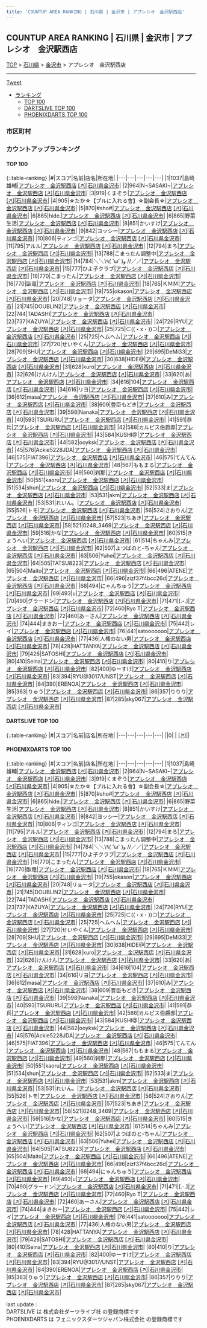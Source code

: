 ```yaml
---
title: 'COUNTUP AREA RANKING | 石川県 | 金沢市 | アプレシオ　金沢駅西店'
---
```

## COUNTUP AREA RANKING | 石川県 | 金沢市 | アプレシオ　金沢駅西店

[TOP](/darts/rank/) > [石川県](/darts/rank/石川県/) > [金沢市](/darts/rank/石川県/金沢市/) > アプレシオ　金沢駅西店

___

<a href="https://twitter.com/share?ref_src=twsrc%5Etfw" data-text="COUNTUP AREA RANKING | 石川県金沢市アプレシオ　金沢駅西店" class="twitter-share-button" data-hashtags="DARTSLIVE,PHOENIXDARTS,darts,ダーツ" data-show-count="false">Tweet</a>

* [ランキング](#カウントアップランキング)
    * [TOP 100](#top-100)
    * [DARTSLIVE TOP 100](#dartslive-top-100)
    * [PHOENIXDARTS TOP 100](#phoenixdarts-top-100)

### 市区町村

<ul>

</ul>

### カウントアップランキング

#### TOP 100



{:.table-ranking}
|#|スコア|名前|店名|所在地|
|---|---|---|---|---|
|1|1037|<span class="rank-name-pd">島崎 雄輔</span>|<a href="/darts/rank/shops/9435.html">アプレシオ　金沢駅西店</a> <a href="https://vs.phoenixdarts.com/jp/shop/shopDetailInfo/s_9435?s_seq=9435">[↗]</a>|<a href="/darts/rank/石川県/金沢市">石川県金沢市</a>|
|2|964|<span class="rank-name-pd">N~SASAKI~</span>|<a href="/darts/rank/shops/9435.html">アプレシオ　金沢駅西店</a> <a href="https://vs.phoenixdarts.com/jp/shop/shopDetailInfo/s_9435?s_seq=9435">[↗]</a>|<a href="/darts/rank/石川県/金沢市">石川県金沢市</a>|
|3|919|<span class="rank-name-pd">くまぞう</span>|<a href="/darts/rank/shops/9435.html">アプレシオ　金沢駅西店</a> <a href="https://vs.phoenixdarts.com/jp/shop/shopDetailInfo/s_9435?s_seq=9435">[↗]</a>|<a href="/darts/rank/石川県/金沢市">石川県金沢市</a>|
|4|905|<span class="rank-name-pd">☆たか☆【ブルに入れる會】☆副会長☆</span>|<a href="/darts/rank/shops/9435.html">アプレシオ　金沢駅西店</a> <a href="https://vs.phoenixdarts.com/jp/shop/shopDetailInfo/s_9435?s_seq=9435">[↗]</a>|<a href="/darts/rank/石川県/金沢市">石川県金沢市</a>|
|5|870|<span class="rank-name-pd">#sho#</span>|<a href="/darts/rank/shops/9435.html">アプレシオ　金沢駅西店</a> <a href="https://vs.phoenixdarts.com/jp/shop/shopDetailInfo/s_9435?s_seq=9435">[↗]</a>|<a href="/darts/rank/石川県/金沢市">石川県金沢市</a>|
|6|865|<span class="rank-name-pd">hide.</span>|<a href="/darts/rank/shops/9435.html">アプレシオ　金沢駅西店</a> <a href="https://vs.phoenixdarts.com/jp/shop/shopDetailInfo/s_9435?s_seq=9435">[↗]</a>|<a href="/darts/rank/石川県/金沢市">石川県金沢市</a>|
|6|865|<span class="rank-name-pd">野菜生活</span>|<a href="/darts/rank/shops/9435.html">アプレシオ　金沢駅西店</a> <a href="https://vs.phoenixdarts.com/jp/shop/shopDetailInfo/s_9435?s_seq=9435">[↗]</a>|<a href="/darts/rank/石川県/金沢市">石川県金沢市</a>|
|8|851|<span class="rank-name-pd">かいすけ</span>|<a href="/darts/rank/shops/9435.html">アプレシオ　金沢駅西店</a> <a href="https://vs.phoenixdarts.com/jp/shop/shopDetailInfo/s_9435?s_seq=9435">[↗]</a>|<a href="/darts/rank/石川県/金沢市">石川県金沢市</a>|
|9|842|<span class="rank-name-pd">ヨッシー</span>|<a href="/darts/rank/shops/9435.html">アプレシオ　金沢駅西店</a> <a href="https://vs.phoenixdarts.com/jp/shop/shopDetailInfo/s_9435?s_seq=9435">[↗]</a>|<a href="/darts/rank/石川県/金沢市">石川県金沢市</a>|
|10|806|<span class="rank-name-pd">ティンゴ</span>|<a href="/darts/rank/shops/9435.html">アプレシオ　金沢駅西店</a> <a href="https://vs.phoenixdarts.com/jp/shop/shopDetailInfo/s_9435?s_seq=9435">[↗]</a>|<a href="/darts/rank/石川県/金沢市">石川県金沢市</a>|
|11|795|<span class="rank-name-pd">アルル</span>|<a href="/darts/rank/shops/9435.html">アプレシオ　金沢駅西店</a> <a href="https://vs.phoenixdarts.com/jp/shop/shopDetailInfo/s_9435?s_seq=9435">[↗]</a>|<a href="/darts/rank/石川県/金沢市">石川県金沢市</a>|
|12|794|<span class="rank-name-pd">まろ</span>|<a href="/darts/rank/shops/9435.html">アプレシオ　金沢駅西店</a> <a href="https://vs.phoenixdarts.com/jp/shop/shopDetailInfo/s_9435?s_seq=9435">[↗]</a>|<a href="/darts/rank/石川県/金沢市">石川県金沢市</a>|
|13|788|<span class="rank-name-pd">こまったん調整中</span>|<a href="/darts/rank/shops/9435.html">アプレシオ　金沢駅西店</a> <a href="https://vs.phoenixdarts.com/jp/shop/shopDetailInfo/s_9435?s_seq=9435">[↗]</a>|<a href="/darts/rank/石川県/金沢市">石川県金沢市</a>|
|14|784|<span class="rank-name-pd">＼＼\\٩( &#x27;ω&#x27; )و //／／</span>|<a href="/darts/rank/shops/9435.html">アプレシオ　金沢駅西店</a> <a href="https://vs.phoenixdarts.com/jp/shop/shopDetailInfo/s_9435?s_seq=9435">[↗]</a>|<a href="/darts/rank/石川県/金沢市">石川県金沢市</a>|
|15|777|<span class="rank-name-pd">ひよ子クラブ</span>|<a href="/darts/rank/shops/9435.html">アプレシオ　金沢駅西店</a> <a href="https://vs.phoenixdarts.com/jp/shop/shopDetailInfo/s_9435?s_seq=9435">[↗]</a>|<a href="/darts/rank/石川県/金沢市">石川県金沢市</a>|
|16|770|<span class="rank-name-pd">こまったん</span>|<a href="/darts/rank/shops/9435.html">アプレシオ　金沢駅西店</a> <a href="https://vs.phoenixdarts.com/jp/shop/shopDetailInfo/s_9435?s_seq=9435">[↗]</a>|<a href="/darts/rank/石川県/金沢市">石川県金沢市</a>|
|16|770|<span class="rank-name-pd">臥竜</span>|<a href="/darts/rank/shops/9435.html">アプレシオ　金沢駅西店</a> <a href="https://vs.phoenixdarts.com/jp/shop/shopDetailInfo/s_9435?s_seq=9435">[↗]</a>|<a href="/darts/rank/石川県/金沢市">石川県金沢市</a>|
|18|765|<span class="rank-name-pd">ＫＭＭ</span>|<a href="/darts/rank/shops/9435.html">アプレシオ　金沢駅西店</a> <a href="https://vs.phoenixdarts.com/jp/shop/shopDetailInfo/s_9435?s_seq=9435">[↗]</a>|<a href="/darts/rank/石川県/金沢市">石川県金沢市</a>|
|19|755|<span class="rank-name-pd">okason</span>|<a href="/darts/rank/shops/9435.html">アプレシオ　金沢駅西店</a> <a href="https://vs.phoenixdarts.com/jp/shop/shopDetailInfo/s_9435?s_seq=9435">[↗]</a>|<a href="/darts/rank/石川県/金沢市">石川県金沢市</a>|
|20|748|<span class="rank-name-pd">リョータ</span>|<a href="/darts/rank/shops/9435.html">アプレシオ　金沢駅西店</a> <a href="https://vs.phoenixdarts.com/jp/shop/shopDetailInfo/s_9435?s_seq=9435">[↗]</a>|<a href="/darts/rank/石川県/金沢市">石川県金沢市</a>|
|21|745|<span class="rank-name-pd">DOUBLIN2</span>|<a href="/darts/rank/shops/9435.html">アプレシオ　金沢駅西店</a> <a href="https://vs.phoenixdarts.com/jp/shop/shopDetailInfo/s_9435?s_seq=9435">[↗]</a>|<a href="/darts/rank/石川県/金沢市">石川県金沢市</a>|
|22|744|<span class="rank-name-pd">TADASHI</span>|<a href="/darts/rank/shops/9435.html">アプレシオ　金沢駅西店</a> <a href="https://vs.phoenixdarts.com/jp/shop/shopDetailInfo/s_9435?s_seq=9435">[↗]</a>|<a href="/darts/rank/石川県/金沢市">石川県金沢市</a>|
|23|737|<span class="rank-name-pd">KAZUYA</span>|<a href="/darts/rank/shops/9435.html">アプレシオ　金沢駅西店</a> <a href="https://vs.phoenixdarts.com/jp/shop/shopDetailInfo/s_9435?s_seq=9435">[↗]</a>|<a href="/darts/rank/石川県/金沢市">石川県金沢市</a>|
|24|726|<span class="rank-name-pd">RYU</span>|<a href="/darts/rank/shops/9435.html">アプレシオ　金沢駅西店</a> <a href="https://vs.phoenixdarts.com/jp/shop/shopDetailInfo/s_9435?s_seq=9435">[↗]</a>|<a href="/darts/rank/石川県/金沢市">石川県金沢市</a>|
|25|725|<span class="rank-name-pd">⊂((・x・))⊃</span>|<a href="/darts/rank/shops/9435.html">アプレシオ　金沢駅西店</a> <a href="https://vs.phoenixdarts.com/jp/shop/shopDetailInfo/s_9435?s_seq=9435">[↗]</a>|<a href="/darts/rank/石川県/金沢市">石川県金沢市</a>|
|25|725|<span class="rank-name-pd">ヘムヘム</span>|<a href="/darts/rank/shops/9435.html">アプレシオ　金沢駅西店</a> <a href="https://vs.phoenixdarts.com/jp/shop/shopDetailInfo/s_9435?s_seq=9435">[↗]</a>|<a href="/darts/rank/石川県/金沢市">石川県金沢市</a>|
|27|720|<span class="rank-name-pd">せいやくん</span>|<a href="/darts/rank/shops/9435.html">アプレシオ　金沢駅西店</a> <a href="https://vs.phoenixdarts.com/jp/shop/shopDetailInfo/s_9435?s_seq=9435">[↗]</a>|<a href="/darts/rank/石川県/金沢市">石川県金沢市</a>|
|28|709|<span class="rank-name-pd">SHU</span>|<a href="/darts/rank/shops/9435.html">アプレシオ　金沢駅西店</a> <a href="https://vs.phoenixdarts.com/jp/shop/shopDetailInfo/s_9435?s_seq=9435">[↗]</a>|<a href="/darts/rank/石川県/金沢市">石川県金沢市</a>|
|29|695|<span class="rank-name-pd">DeMi33</span>|<a href="/darts/rank/shops/9435.html">アプレシオ　金沢駅西店</a> <a href="https://vs.phoenixdarts.com/jp/shop/shopDetailInfo/s_9435?s_seq=9435">[↗]</a>|<a href="/darts/rank/石川県/金沢市">石川県金沢市</a>|
|30|638|<span class="rank-name-pd">HIDE@</span>|<a href="/darts/rank/shops/9435.html">アプレシオ　金沢駅西店</a> <a href="https://vs.phoenixdarts.com/jp/shop/shopDetailInfo/s_9435?s_seq=9435">[↗]</a>|<a href="/darts/rank/石川県/金沢市">石川県金沢市</a>|
|31|628|<span class="rank-name-pd">kuro</span>|<a href="/darts/rank/shops/9435.html">アプレシオ　金沢駅西店</a> <a href="https://vs.phoenixdarts.com/jp/shop/shopDetailInfo/s_9435?s_seq=9435">[↗]</a>|<a href="/darts/rank/石川県/金沢市">石川県金沢市</a>|
|32|626|<span class="rank-name-pd">けんけん</span>|<a href="/darts/rank/shops/9435.html">アプレシオ　金沢駅西店</a> <a href="https://vs.phoenixdarts.com/jp/shop/shopDetailInfo/s_9435?s_seq=9435">[↗]</a>|<a href="/darts/rank/石川県/金沢市">石川県金沢市</a>|
|33|620|<span class="rank-name-pd">あ</span>|<a href="/darts/rank/shops/9435.html">アプレシオ　金沢駅西店</a> <a href="https://vs.phoenixdarts.com/jp/shop/shopDetailInfo/s_9435?s_seq=9435">[↗]</a>|<a href="/darts/rank/石川県/金沢市">石川県金沢市</a>|
|34|616|<span class="rank-name-pd">104</span>|<a href="/darts/rank/shops/9435.html">アプレシオ　金沢駅西店</a> <a href="https://vs.phoenixdarts.com/jp/shop/shopDetailInfo/s_9435?s_seq=9435">[↗]</a>|<a href="/darts/rank/石川県/金沢市">石川県金沢市</a>|
|34|616|<span class="rank-name-pd">リヨ</span>|<a href="/darts/rank/shops/9435.html">アプレシオ　金沢駅西店</a> <a href="https://vs.phoenixdarts.com/jp/shop/shopDetailInfo/s_9435?s_seq=9435">[↗]</a>|<a href="/darts/rank/石川県/金沢市">石川県金沢市</a>|
|36|612|<span class="rank-name-pd">masa</span>|<a href="/darts/rank/shops/9435.html">アプレシオ　金沢駅西店</a> <a href="https://vs.phoenixdarts.com/jp/shop/shopDetailInfo/s_9435?s_seq=9435">[↗]</a>|<a href="/darts/rank/石川県/金沢市">石川県金沢市</a>|
|37|610|<span class="rank-name-pd">み</span>|<a href="/darts/rank/shops/9435.html">アプレシオ　金沢駅西店</a> <a href="https://vs.phoenixdarts.com/jp/shop/shopDetailInfo/s_9435?s_seq=9435">[↗]</a>|<a href="/darts/rank/石川県/金沢市">石川県金沢市</a>|
|38|609|<span class="rank-name-pd">豊臣もどき</span>|<a href="/darts/rank/shops/9435.html">アプレシオ　金沢駅西店</a> <a href="https://vs.phoenixdarts.com/jp/shop/shopDetailInfo/s_9435?s_seq=9435">[↗]</a>|<a href="/darts/rank/石川県/金沢市">石川県金沢市</a>|
|39|598|<span class="rank-name-pd">Nanaka</span>|<a href="/darts/rank/shops/9435.html">アプレシオ　金沢駅西店</a> <a href="https://vs.phoenixdarts.com/jp/shop/shopDetailInfo/s_9435?s_seq=9435">[↗]</a>|<a href="/darts/rank/石川県/金沢市">石川県金沢市</a>|
|40|593|<span class="rank-name-pd">TSURURU</span>|<a href="/darts/rank/shops/9435.html">アプレシオ　金沢駅西店</a> <a href="https://vs.phoenixdarts.com/jp/shop/shopDetailInfo/s_9435?s_seq=9435">[↗]</a>|<a href="/darts/rank/石川県/金沢市">石川県金沢市</a>|
|41|591|<span class="rank-name-pd">恭兵</span>|<a href="/darts/rank/shops/9435.html">アプレシオ　金沢駅西店</a> <a href="https://vs.phoenixdarts.com/jp/shop/shopDetailInfo/s_9435?s_seq=9435">[↗]</a>|<a href="/darts/rank/石川県/金沢市">石川県金沢市</a>|
|42|588|<span class="rank-name-pd">カルピス伯爵邸</span>|<a href="/darts/rank/shops/9435.html">アプレシオ　金沢駅西店</a> <a href="https://vs.phoenixdarts.com/jp/shop/shopDetailInfo/s_9435?s_seq=9435">[↗]</a>|<a href="/darts/rank/石川県/金沢市">石川県金沢市</a>|
|43|584|<span class="rank-name-pd">KUSHI@</span>|<a href="/darts/rank/shops/9435.html">アプレシオ　金沢駅西店</a> <a href="https://vs.phoenixdarts.com/jp/shop/shopDetailInfo/s_9435?s_seq=9435">[↗]</a>|<a href="/darts/rank/石川県/金沢市">石川県金沢市</a>|
|44|582|<span class="rank-name-pd">ooyksk</span>|<a href="/darts/rank/shops/9435.html">アプレシオ　金沢駅西店</a> <a href="https://vs.phoenixdarts.com/jp/shop/shopDetailInfo/s_9435?s_seq=9435">[↗]</a>|<a href="/darts/rank/石川県/金沢市">石川県金沢市</a>|
|45|576|<span class="rank-name-pd">Ackie5228JDA</span>|<a href="/darts/rank/shops/9435.html">アプレシオ　金沢駅西店</a> <a href="https://vs.phoenixdarts.com/jp/shop/shopDetailInfo/s_9435?s_seq=9435">[↗]</a>|<a href="/darts/rank/石川県/金沢市">石川県金沢市</a>|
|46|575|<span class="rank-name-pd">FIAT396</span>|<a href="/darts/rank/shops/9435.html">アプレシオ　金沢駅西店</a> <a href="https://vs.phoenixdarts.com/jp/shop/shopDetailInfo/s_9435?s_seq=9435">[↗]</a>|<a href="/darts/rank/石川県/金沢市">石川県金沢市</a>|
|46|575|<span class="rank-name-pd">てんてん   </span>|<a href="/darts/rank/shops/9435.html">アプレシオ　金沢駅西店</a> <a href="https://vs.phoenixdarts.com/jp/shop/shopDetailInfo/s_9435?s_seq=9435">[↗]</a>|<a href="/darts/rank/石川県/金沢市">石川県金沢市</a>|
|48|567|<span class="rank-name-pd">ももまる</span>|<a href="/darts/rank/shops/9435.html">アプレシオ　金沢駅西店</a> <a href="https://vs.phoenixdarts.com/jp/shop/shopDetailInfo/s_9435?s_seq=9435">[↗]</a>|<a href="/darts/rank/石川県/金沢市">石川県金沢市</a>|
|49|560|<span class="rank-name-pd">刹那</span>|<a href="/darts/rank/shops/9435.html">アプレシオ　金沢駅西店</a> <a href="https://vs.phoenixdarts.com/jp/shop/shopDetailInfo/s_9435?s_seq=9435">[↗]</a>|<a href="/darts/rank/石川県/金沢市">石川県金沢市</a>|
|50|551|<span class="rank-name-pd">kaoru</span>|<a href="/darts/rank/shops/9435.html">アプレシオ　金沢駅西店</a> <a href="https://vs.phoenixdarts.com/jp/shop/shopDetailInfo/s_9435?s_seq=9435">[↗]</a>|<a href="/darts/rank/石川県/金沢市">石川県金沢市</a>|
|51|534|<span class="rank-name-pd">shun</span>|<a href="/darts/rank/shops/9435.html">アプレシオ　金沢駅西店</a> <a href="https://vs.phoenixdarts.com/jp/shop/shopDetailInfo/s_9435?s_seq=9435">[↗]</a>|<a href="/darts/rank/石川県/金沢市">石川県金沢市</a>|
|52|533|<span class="rank-name-pd">ま</span>|<a href="/darts/rank/shops/9435.html">アプレシオ　金沢駅西店</a> <a href="https://vs.phoenixdarts.com/jp/shop/shopDetailInfo/s_9435?s_seq=9435">[↗]</a>|<a href="/darts/rank/石川県/金沢市">石川県金沢市</a>|
|53|531|<span class="rank-name-pd">akm</span>|<a href="/darts/rank/shops/9435.html">アプレシオ　金沢駅西店</a> <a href="https://vs.phoenixdarts.com/jp/shop/shopDetailInfo/s_9435?s_seq=9435">[↗]</a>|<a href="/darts/rank/石川県/金沢市">石川県金沢市</a>|
|53|531|<span class="rank-name-pd">れいん。</span>|<a href="/darts/rank/shops/9435.html">アプレシオ　金沢駅西店</a> <a href="https://vs.phoenixdarts.com/jp/shop/shopDetailInfo/s_9435?s_seq=9435">[↗]</a>|<a href="/darts/rank/石川県/金沢市">石川県金沢市</a>|
|55|526|<span class="rank-name-pd">トモ</span>|<a href="/darts/rank/shops/9435.html">アプレシオ　金沢駅西店</a> <a href="https://vs.phoenixdarts.com/jp/shop/shopDetailInfo/s_9435?s_seq=9435">[↗]</a>|<a href="/darts/rank/石川県/金沢市">石川県金沢市</a>|
|56|524|<span class="rank-name-pd">さおりん</span>|<a href="/darts/rank/shops/9435.html">アプレシオ　金沢駅西店</a> <a href="https://vs.phoenixdarts.com/jp/shop/shopDetailInfo/s_9435?s_seq=9435">[↗]</a>|<a href="/darts/rank/石川県/金沢市">石川県金沢市</a>|
|57|523|<span class="rank-name-pd">ちあき</span>|<a href="/darts/rank/shops/9435.html">アプレシオ　金沢駅西店</a> <a href="https://vs.phoenixdarts.com/jp/shop/shopDetailInfo/s_9435?s_seq=9435">[↗]</a>|<a href="/darts/rank/石川県/金沢市">石川県金沢市</a>|
|58|521|<span class="rank-name-pd">0248_3469</span>|<a href="/darts/rank/shops/9435.html">アプレシオ　金沢駅西店</a> <a href="https://vs.phoenixdarts.com/jp/shop/shopDetailInfo/s_9435?s_seq=9435">[↗]</a>|<a href="/darts/rank/石川県/金沢市">石川県金沢市</a>|
|59|516|<span class="rank-name-pd">かな</span>|<a href="/darts/rank/shops/9435.html">アプレシオ　金沢駅西店</a> <a href="https://vs.phoenixdarts.com/jp/shop/shopDetailInfo/s_9435?s_seq=9435">[↗]</a>|<a href="/darts/rank/石川県/金沢市">石川県金沢市</a>|
|60|515|<span class="rank-name-pd">きょうへい</span>|<a href="/darts/rank/shops/9435.html">アプレシオ　金沢駅西店</a> <a href="https://vs.phoenixdarts.com/jp/shop/shopDetailInfo/s_9435?s_seq=9435">[↗]</a>|<a href="/darts/rank/石川県/金沢市">石川県金沢市</a>|
|61|514|<span class="rank-name-pd">ちゃんみ</span>|<a href="/darts/rank/shops/9435.html">アプレシオ　金沢駅西店</a> <a href="https://vs.phoenixdarts.com/jp/shop/shopDetailInfo/s_9435?s_seq=9435">[↗]</a>|<a href="/darts/rank/石川県/金沢市">石川県金沢市</a>|
|62|507|<span class="rank-name-pd">よつばのと-ちゃん</span>|<a href="/darts/rank/shops/9435.html">アプレシオ　金沢駅西店</a> <a href="https://vs.phoenixdarts.com/jp/shop/shopDetailInfo/s_9435?s_seq=9435">[↗]</a>|<a href="/darts/rank/石川県/金沢市">石川県金沢市</a>|
|63|506|<span class="rank-name-pd">Yuhei</span>|<a href="/darts/rank/shops/9435.html">アプレシオ　金沢駅西店</a> <a href="https://vs.phoenixdarts.com/jp/shop/shopDetailInfo/s_9435?s_seq=9435">[↗]</a>|<a href="/darts/rank/石川県/金沢市">石川県金沢市</a>|
|64|505|<span class="rank-name-pd">TATSU8223</span>|<a href="/darts/rank/shops/9435.html">アプレシオ　金沢駅西店</a> <a href="https://vs.phoenixdarts.com/jp/shop/shopDetailInfo/s_9435?s_seq=9435">[↗]</a>|<a href="/darts/rank/石川県/金沢市">石川県金沢市</a>|
|65|504|<span class="rank-name-pd">Maito</span>|<a href="/darts/rank/shops/9435.html">アプレシオ　金沢駅西店</a> <a href="https://vs.phoenixdarts.com/jp/shop/shopDetailInfo/s_9435?s_seq=9435">[↗]</a>|<a href="/darts/rank/石川県/金沢市">石川県金沢市</a>|
|66|496|<span class="rank-name-pd">ATENE</span>|<a href="/darts/rank/shops/9435.html">アプレシオ　金沢駅西店</a> <a href="https://vs.phoenixdarts.com/jp/shop/shopDetailInfo/s_9435?s_seq=9435">[↗]</a>|<a href="/darts/rank/石川県/金沢市">石川県金沢市</a>|
|66|496|<span class="rank-name-pd">zizf37f4bcc26d</span>|<a href="/darts/rank/shops/9435.html">アプレシオ　金沢駅西店</a> <a href="https://vs.phoenixdarts.com/jp/shop/shopDetailInfo/s_9435?s_seq=9435">[↗]</a>|<a href="/darts/rank/石川県/金沢市">石川県金沢市</a>|
|68|494|<span class="rank-name-pd">にゃんちゅう</span>|<a href="/darts/rank/shops/9435.html">アプレシオ　金沢駅西店</a> <a href="https://vs.phoenixdarts.com/jp/shop/shopDetailInfo/s_9435?s_seq=9435">[↗]</a>|<a href="/darts/rank/石川県/金沢市">石川県金沢市</a>|
|69|493|<span class="rank-name-pd">u</span>|<a href="/darts/rank/shops/9435.html">アプレシオ　金沢駅西店</a> <a href="https://vs.phoenixdarts.com/jp/shop/shopDetailInfo/s_9435?s_seq=9435">[↗]</a>|<a href="/darts/rank/石川県/金沢市">石川県金沢市</a>|
|70|490|<span class="rank-name-pd">グラードン</span>|<a href="/darts/rank/shops/9435.html">アプレシオ　金沢駅西店</a> <a href="https://vs.phoenixdarts.com/jp/shop/shopDetailInfo/s_9435?s_seq=9435">[↗]</a>|<a href="/darts/rank/石川県/金沢市">石川県金沢市</a>|
|71|471|<span class="rank-name-pd">[.-.]</span>|<a href="/darts/rank/shops/9435.html">アプレシオ　金沢駅西店</a> <a href="https://vs.phoenixdarts.com/jp/shop/shopDetailInfo/s_9435?s_seq=9435">[↗]</a>|<a href="/darts/rank/石川県/金沢市">石川県金沢市</a>|
|72|460|<span class="rank-name-pd">Ryo T</span>|<a href="/darts/rank/shops/9435.html">アプレシオ　金沢駅西店</a> <a href="https://vs.phoenixdarts.com/jp/shop/shopDetailInfo/s_9435?s_seq=9435">[↗]</a>|<a href="/darts/rank/石川県/金沢市">石川県金沢市</a>|
|72|460|<span class="rank-name-pd">あーさん</span>|<a href="/darts/rank/shops/9435.html">アプレシオ　金沢駅西店</a> <a href="https://vs.phoenixdarts.com/jp/shop/shopDetailInfo/s_9435?s_seq=9435">[↗]</a>|<a href="/darts/rank/石川県/金沢市">石川県金沢市</a>|
|74|444|<span class="rank-name-pd">まきおー</span>|<a href="/darts/rank/shops/9435.html">アプレシオ　金沢駅西店</a> <a href="https://vs.phoenixdarts.com/jp/shop/shopDetailInfo/s_9435?s_seq=9435">[↗]</a>|<a href="/darts/rank/石川県/金沢市">石川県金沢市</a>|
|75|442|<span class="rank-name-pd">レイ</span>|<a href="/darts/rank/shops/9435.html">アプレシオ　金沢駅西店</a> <a href="https://vs.phoenixdarts.com/jp/shop/shopDetailInfo/s_9435?s_seq=9435">[↗]</a>|<a href="/darts/rank/石川県/金沢市">石川県金沢市</a>|
|76|441|<span class="rank-name-pd">satooooooo</span>|<a href="/darts/rank/shops/9435.html">アプレシオ　金沢駅西店</a> <a href="https://vs.phoenixdarts.com/jp/shop/shopDetailInfo/s_9435?s_seq=9435">[↗]</a>|<a href="/darts/rank/石川県/金沢市">石川県金沢市</a>|
|77|436|<span class="rank-name-pd">人権のない男</span>|<a href="/darts/rank/shops/9435.html">アプレシオ　金沢駅西店</a> <a href="https://vs.phoenixdarts.com/jp/shop/shopDetailInfo/s_9435?s_seq=9435">[↗]</a>|<a href="/darts/rank/石川県/金沢市">石川県金沢市</a>|
|78|428|<span class="rank-name-pd">HATTANYA</span>|<a href="/darts/rank/shops/9435.html">アプレシオ　金沢駅西店</a> <a href="https://vs.phoenixdarts.com/jp/shop/shopDetailInfo/s_9435?s_seq=9435">[↗]</a>|<a href="/darts/rank/石川県/金沢市">石川県金沢市</a>|
|79|426|<span class="rank-name-pd">SATOSHI</span>|<a href="/darts/rank/shops/9435.html">アプレシオ　金沢駅西店</a> <a href="https://vs.phoenixdarts.com/jp/shop/shopDetailInfo/s_9435?s_seq=9435">[↗]</a>|<a href="/darts/rank/石川県/金沢市">石川県金沢市</a>|
|80|410|<span class="rank-name-pd">Seina</span>|<a href="/darts/rank/shops/9435.html">アプレシオ　金沢駅西店</a> <a href="https://vs.phoenixdarts.com/jp/shop/shopDetailInfo/s_9435?s_seq=9435">[↗]</a>|<a href="/darts/rank/石川県/金沢市">石川県金沢市</a>|
|80|410|<span class="rank-name-pd">り</span>|<a href="/darts/rank/shops/9435.html">アプレシオ　金沢駅西店</a> <a href="https://vs.phoenixdarts.com/jp/shop/shopDetailInfo/s_9435?s_seq=9435">[↗]</a>|<a href="/darts/rank/石川県/金沢市">石川県金沢市</a>|
|82|400|<span class="rank-name-pd">ゆーすけ</span>|<a href="/darts/rank/shops/9435.html">アプレシオ　金沢駅西店</a> <a href="https://vs.phoenixdarts.com/jp/shop/shopDetailInfo/s_9435?s_seq=9435">[↗]</a>|<a href="/darts/rank/石川県/金沢市">石川県金沢市</a>|
|83|394|<span class="rank-name-pd">RYU@3017/UNST</span>|<a href="/darts/rank/shops/9435.html">アプレシオ　金沢駅西店</a> <a href="https://vs.phoenixdarts.com/jp/shop/shopDetailInfo/s_9435?s_seq=9435">[↗]</a>|<a href="/darts/rank/石川県/金沢市">石川県金沢市</a>|
|84|390|<span class="rank-name-pd">ERENOA</span>|<a href="/darts/rank/shops/9435.html">アプレシオ　金沢駅西店</a> <a href="https://vs.phoenixdarts.com/jp/shop/shopDetailInfo/s_9435?s_seq=9435">[↗]</a>|<a href="/darts/rank/石川県/金沢市">石川県金沢市</a>|
|85|363|<span class="rank-name-pd">りゅう</span>|<a href="/darts/rank/shops/9435.html">アプレシオ　金沢駅西店</a> <a href="https://vs.phoenixdarts.com/jp/shop/shopDetailInfo/s_9435?s_seq=9435">[↗]</a>|<a href="/darts/rank/石川県/金沢市">石川県金沢市</a>|
|86|357|<span class="rank-name-pd">りりり</span>|<a href="/darts/rank/shops/9435.html">アプレシオ　金沢駅西店</a> <a href="https://vs.phoenixdarts.com/jp/shop/shopDetailInfo/s_9435?s_seq=9435">[↗]</a>|<a href="/darts/rank/石川県/金沢市">石川県金沢市</a>|
|87|285|<span class="rank-name-pd">sky067</span>|<a href="/darts/rank/shops/9435.html">アプレシオ　金沢駅西店</a> <a href="https://vs.phoenixdarts.com/jp/shop/shopDetailInfo/s_9435?s_seq=9435">[↗]</a>|<a href="/darts/rank/石川県/金沢市">石川県金沢市</a>|


#### DARTSLIVE TOP 100



{:.table-ranking}
|#|スコア|名前|店名|所在地|
|---|---|---|---|---|
||0|<span class="rank-name-dl"> </span>|<a href="/darts/rank/shops/.html"></a> <a href="">[↗]</a>|<a href="/darts/rank//"></a>|


#### PHOENIXDARTS TOP 100



{:.table-ranking}
|#|スコア|名前|店名|所在地|
|---|---|---|---|---|
|1|1037|<span class="rank-name-pd">島崎 雄輔</span>|<a href="/darts/rank/shops/9435.html">アプレシオ　金沢駅西店</a> <a href="https://vs.phoenixdarts.com/jp/shop/shopDetailInfo/s_9435?s_seq=9435">[↗]</a>|<a href="/darts/rank/石川県/金沢市">石川県金沢市</a>|
|2|964|<span class="rank-name-pd">N~SASAKI~</span>|<a href="/darts/rank/shops/9435.html">アプレシオ　金沢駅西店</a> <a href="https://vs.phoenixdarts.com/jp/shop/shopDetailInfo/s_9435?s_seq=9435">[↗]</a>|<a href="/darts/rank/石川県/金沢市">石川県金沢市</a>|
|3|919|<span class="rank-name-pd">くまぞう</span>|<a href="/darts/rank/shops/9435.html">アプレシオ　金沢駅西店</a> <a href="https://vs.phoenixdarts.com/jp/shop/shopDetailInfo/s_9435?s_seq=9435">[↗]</a>|<a href="/darts/rank/石川県/金沢市">石川県金沢市</a>|
|4|905|<span class="rank-name-pd">☆たか☆【ブルに入れる會】☆副会長☆</span>|<a href="/darts/rank/shops/9435.html">アプレシオ　金沢駅西店</a> <a href="https://vs.phoenixdarts.com/jp/shop/shopDetailInfo/s_9435?s_seq=9435">[↗]</a>|<a href="/darts/rank/石川県/金沢市">石川県金沢市</a>|
|5|870|<span class="rank-name-pd">#sho#</span>|<a href="/darts/rank/shops/9435.html">アプレシオ　金沢駅西店</a> <a href="https://vs.phoenixdarts.com/jp/shop/shopDetailInfo/s_9435?s_seq=9435">[↗]</a>|<a href="/darts/rank/石川県/金沢市">石川県金沢市</a>|
|6|865|<span class="rank-name-pd">hide.</span>|<a href="/darts/rank/shops/9435.html">アプレシオ　金沢駅西店</a> <a href="https://vs.phoenixdarts.com/jp/shop/shopDetailInfo/s_9435?s_seq=9435">[↗]</a>|<a href="/darts/rank/石川県/金沢市">石川県金沢市</a>|
|6|865|<span class="rank-name-pd">野菜生活</span>|<a href="/darts/rank/shops/9435.html">アプレシオ　金沢駅西店</a> <a href="https://vs.phoenixdarts.com/jp/shop/shopDetailInfo/s_9435?s_seq=9435">[↗]</a>|<a href="/darts/rank/石川県/金沢市">石川県金沢市</a>|
|8|851|<span class="rank-name-pd">かいすけ</span>|<a href="/darts/rank/shops/9435.html">アプレシオ　金沢駅西店</a> <a href="https://vs.phoenixdarts.com/jp/shop/shopDetailInfo/s_9435?s_seq=9435">[↗]</a>|<a href="/darts/rank/石川県/金沢市">石川県金沢市</a>|
|9|842|<span class="rank-name-pd">ヨッシー</span>|<a href="/darts/rank/shops/9435.html">アプレシオ　金沢駅西店</a> <a href="https://vs.phoenixdarts.com/jp/shop/shopDetailInfo/s_9435?s_seq=9435">[↗]</a>|<a href="/darts/rank/石川県/金沢市">石川県金沢市</a>|
|10|806|<span class="rank-name-pd">ティンゴ</span>|<a href="/darts/rank/shops/9435.html">アプレシオ　金沢駅西店</a> <a href="https://vs.phoenixdarts.com/jp/shop/shopDetailInfo/s_9435?s_seq=9435">[↗]</a>|<a href="/darts/rank/石川県/金沢市">石川県金沢市</a>|
|11|795|<span class="rank-name-pd">アルル</span>|<a href="/darts/rank/shops/9435.html">アプレシオ　金沢駅西店</a> <a href="https://vs.phoenixdarts.com/jp/shop/shopDetailInfo/s_9435?s_seq=9435">[↗]</a>|<a href="/darts/rank/石川県/金沢市">石川県金沢市</a>|
|12|794|<span class="rank-name-pd">まろ</span>|<a href="/darts/rank/shops/9435.html">アプレシオ　金沢駅西店</a> <a href="https://vs.phoenixdarts.com/jp/shop/shopDetailInfo/s_9435?s_seq=9435">[↗]</a>|<a href="/darts/rank/石川県/金沢市">石川県金沢市</a>|
|13|788|<span class="rank-name-pd">こまったん調整中</span>|<a href="/darts/rank/shops/9435.html">アプレシオ　金沢駅西店</a> <a href="https://vs.phoenixdarts.com/jp/shop/shopDetailInfo/s_9435?s_seq=9435">[↗]</a>|<a href="/darts/rank/石川県/金沢市">石川県金沢市</a>|
|14|784|<span class="rank-name-pd">＼＼\\٩( &#x27;ω&#x27; )و //／／</span>|<a href="/darts/rank/shops/9435.html">アプレシオ　金沢駅西店</a> <a href="https://vs.phoenixdarts.com/jp/shop/shopDetailInfo/s_9435?s_seq=9435">[↗]</a>|<a href="/darts/rank/石川県/金沢市">石川県金沢市</a>|
|15|777|<span class="rank-name-pd">ひよ子クラブ</span>|<a href="/darts/rank/shops/9435.html">アプレシオ　金沢駅西店</a> <a href="https://vs.phoenixdarts.com/jp/shop/shopDetailInfo/s_9435?s_seq=9435">[↗]</a>|<a href="/darts/rank/石川県/金沢市">石川県金沢市</a>|
|16|770|<span class="rank-name-pd">こまったん</span>|<a href="/darts/rank/shops/9435.html">アプレシオ　金沢駅西店</a> <a href="https://vs.phoenixdarts.com/jp/shop/shopDetailInfo/s_9435?s_seq=9435">[↗]</a>|<a href="/darts/rank/石川県/金沢市">石川県金沢市</a>|
|16|770|<span class="rank-name-pd">臥竜</span>|<a href="/darts/rank/shops/9435.html">アプレシオ　金沢駅西店</a> <a href="https://vs.phoenixdarts.com/jp/shop/shopDetailInfo/s_9435?s_seq=9435">[↗]</a>|<a href="/darts/rank/石川県/金沢市">石川県金沢市</a>|
|18|765|<span class="rank-name-pd">ＫＭＭ</span>|<a href="/darts/rank/shops/9435.html">アプレシオ　金沢駅西店</a> <a href="https://vs.phoenixdarts.com/jp/shop/shopDetailInfo/s_9435?s_seq=9435">[↗]</a>|<a href="/darts/rank/石川県/金沢市">石川県金沢市</a>|
|19|755|<span class="rank-name-pd">okason</span>|<a href="/darts/rank/shops/9435.html">アプレシオ　金沢駅西店</a> <a href="https://vs.phoenixdarts.com/jp/shop/shopDetailInfo/s_9435?s_seq=9435">[↗]</a>|<a href="/darts/rank/石川県/金沢市">石川県金沢市</a>|
|20|748|<span class="rank-name-pd">リョータ</span>|<a href="/darts/rank/shops/9435.html">アプレシオ　金沢駅西店</a> <a href="https://vs.phoenixdarts.com/jp/shop/shopDetailInfo/s_9435?s_seq=9435">[↗]</a>|<a href="/darts/rank/石川県/金沢市">石川県金沢市</a>|
|21|745|<span class="rank-name-pd">DOUBLIN2</span>|<a href="/darts/rank/shops/9435.html">アプレシオ　金沢駅西店</a> <a href="https://vs.phoenixdarts.com/jp/shop/shopDetailInfo/s_9435?s_seq=9435">[↗]</a>|<a href="/darts/rank/石川県/金沢市">石川県金沢市</a>|
|22|744|<span class="rank-name-pd">TADASHI</span>|<a href="/darts/rank/shops/9435.html">アプレシオ　金沢駅西店</a> <a href="https://vs.phoenixdarts.com/jp/shop/shopDetailInfo/s_9435?s_seq=9435">[↗]</a>|<a href="/darts/rank/石川県/金沢市">石川県金沢市</a>|
|23|737|<span class="rank-name-pd">KAZUYA</span>|<a href="/darts/rank/shops/9435.html">アプレシオ　金沢駅西店</a> <a href="https://vs.phoenixdarts.com/jp/shop/shopDetailInfo/s_9435?s_seq=9435">[↗]</a>|<a href="/darts/rank/石川県/金沢市">石川県金沢市</a>|
|24|726|<span class="rank-name-pd">RYU</span>|<a href="/darts/rank/shops/9435.html">アプレシオ　金沢駅西店</a> <a href="https://vs.phoenixdarts.com/jp/shop/shopDetailInfo/s_9435?s_seq=9435">[↗]</a>|<a href="/darts/rank/石川県/金沢市">石川県金沢市</a>|
|25|725|<span class="rank-name-pd">⊂((・x・))⊃</span>|<a href="/darts/rank/shops/9435.html">アプレシオ　金沢駅西店</a> <a href="https://vs.phoenixdarts.com/jp/shop/shopDetailInfo/s_9435?s_seq=9435">[↗]</a>|<a href="/darts/rank/石川県/金沢市">石川県金沢市</a>|
|25|725|<span class="rank-name-pd">ヘムヘム</span>|<a href="/darts/rank/shops/9435.html">アプレシオ　金沢駅西店</a> <a href="https://vs.phoenixdarts.com/jp/shop/shopDetailInfo/s_9435?s_seq=9435">[↗]</a>|<a href="/darts/rank/石川県/金沢市">石川県金沢市</a>|
|27|720|<span class="rank-name-pd">せいやくん</span>|<a href="/darts/rank/shops/9435.html">アプレシオ　金沢駅西店</a> <a href="https://vs.phoenixdarts.com/jp/shop/shopDetailInfo/s_9435?s_seq=9435">[↗]</a>|<a href="/darts/rank/石川県/金沢市">石川県金沢市</a>|
|28|709|<span class="rank-name-pd">SHU</span>|<a href="/darts/rank/shops/9435.html">アプレシオ　金沢駅西店</a> <a href="https://vs.phoenixdarts.com/jp/shop/shopDetailInfo/s_9435?s_seq=9435">[↗]</a>|<a href="/darts/rank/石川県/金沢市">石川県金沢市</a>|
|29|695|<span class="rank-name-pd">DeMi33</span>|<a href="/darts/rank/shops/9435.html">アプレシオ　金沢駅西店</a> <a href="https://vs.phoenixdarts.com/jp/shop/shopDetailInfo/s_9435?s_seq=9435">[↗]</a>|<a href="/darts/rank/石川県/金沢市">石川県金沢市</a>|
|30|638|<span class="rank-name-pd">HIDE@</span>|<a href="/darts/rank/shops/9435.html">アプレシオ　金沢駅西店</a> <a href="https://vs.phoenixdarts.com/jp/shop/shopDetailInfo/s_9435?s_seq=9435">[↗]</a>|<a href="/darts/rank/石川県/金沢市">石川県金沢市</a>|
|31|628|<span class="rank-name-pd">kuro</span>|<a href="/darts/rank/shops/9435.html">アプレシオ　金沢駅西店</a> <a href="https://vs.phoenixdarts.com/jp/shop/shopDetailInfo/s_9435?s_seq=9435">[↗]</a>|<a href="/darts/rank/石川県/金沢市">石川県金沢市</a>|
|32|626|<span class="rank-name-pd">けんけん</span>|<a href="/darts/rank/shops/9435.html">アプレシオ　金沢駅西店</a> <a href="https://vs.phoenixdarts.com/jp/shop/shopDetailInfo/s_9435?s_seq=9435">[↗]</a>|<a href="/darts/rank/石川県/金沢市">石川県金沢市</a>|
|33|620|<span class="rank-name-pd">あ</span>|<a href="/darts/rank/shops/9435.html">アプレシオ　金沢駅西店</a> <a href="https://vs.phoenixdarts.com/jp/shop/shopDetailInfo/s_9435?s_seq=9435">[↗]</a>|<a href="/darts/rank/石川県/金沢市">石川県金沢市</a>|
|34|616|<span class="rank-name-pd">104</span>|<a href="/darts/rank/shops/9435.html">アプレシオ　金沢駅西店</a> <a href="https://vs.phoenixdarts.com/jp/shop/shopDetailInfo/s_9435?s_seq=9435">[↗]</a>|<a href="/darts/rank/石川県/金沢市">石川県金沢市</a>|
|34|616|<span class="rank-name-pd">リヨ</span>|<a href="/darts/rank/shops/9435.html">アプレシオ　金沢駅西店</a> <a href="https://vs.phoenixdarts.com/jp/shop/shopDetailInfo/s_9435?s_seq=9435">[↗]</a>|<a href="/darts/rank/石川県/金沢市">石川県金沢市</a>|
|36|612|<span class="rank-name-pd">masa</span>|<a href="/darts/rank/shops/9435.html">アプレシオ　金沢駅西店</a> <a href="https://vs.phoenixdarts.com/jp/shop/shopDetailInfo/s_9435?s_seq=9435">[↗]</a>|<a href="/darts/rank/石川県/金沢市">石川県金沢市</a>|
|37|610|<span class="rank-name-pd">み</span>|<a href="/darts/rank/shops/9435.html">アプレシオ　金沢駅西店</a> <a href="https://vs.phoenixdarts.com/jp/shop/shopDetailInfo/s_9435?s_seq=9435">[↗]</a>|<a href="/darts/rank/石川県/金沢市">石川県金沢市</a>|
|38|609|<span class="rank-name-pd">豊臣もどき</span>|<a href="/darts/rank/shops/9435.html">アプレシオ　金沢駅西店</a> <a href="https://vs.phoenixdarts.com/jp/shop/shopDetailInfo/s_9435?s_seq=9435">[↗]</a>|<a href="/darts/rank/石川県/金沢市">石川県金沢市</a>|
|39|598|<span class="rank-name-pd">Nanaka</span>|<a href="/darts/rank/shops/9435.html">アプレシオ　金沢駅西店</a> <a href="https://vs.phoenixdarts.com/jp/shop/shopDetailInfo/s_9435?s_seq=9435">[↗]</a>|<a href="/darts/rank/石川県/金沢市">石川県金沢市</a>|
|40|593|<span class="rank-name-pd">TSURURU</span>|<a href="/darts/rank/shops/9435.html">アプレシオ　金沢駅西店</a> <a href="https://vs.phoenixdarts.com/jp/shop/shopDetailInfo/s_9435?s_seq=9435">[↗]</a>|<a href="/darts/rank/石川県/金沢市">石川県金沢市</a>|
|41|591|<span class="rank-name-pd">恭兵</span>|<a href="/darts/rank/shops/9435.html">アプレシオ　金沢駅西店</a> <a href="https://vs.phoenixdarts.com/jp/shop/shopDetailInfo/s_9435?s_seq=9435">[↗]</a>|<a href="/darts/rank/石川県/金沢市">石川県金沢市</a>|
|42|588|<span class="rank-name-pd">カルピス伯爵邸</span>|<a href="/darts/rank/shops/9435.html">アプレシオ　金沢駅西店</a> <a href="https://vs.phoenixdarts.com/jp/shop/shopDetailInfo/s_9435?s_seq=9435">[↗]</a>|<a href="/darts/rank/石川県/金沢市">石川県金沢市</a>|
|43|584|<span class="rank-name-pd">KUSHI@</span>|<a href="/darts/rank/shops/9435.html">アプレシオ　金沢駅西店</a> <a href="https://vs.phoenixdarts.com/jp/shop/shopDetailInfo/s_9435?s_seq=9435">[↗]</a>|<a href="/darts/rank/石川県/金沢市">石川県金沢市</a>|
|44|582|<span class="rank-name-pd">ooyksk</span>|<a href="/darts/rank/shops/9435.html">アプレシオ　金沢駅西店</a> <a href="https://vs.phoenixdarts.com/jp/shop/shopDetailInfo/s_9435?s_seq=9435">[↗]</a>|<a href="/darts/rank/石川県/金沢市">石川県金沢市</a>|
|45|576|<span class="rank-name-pd">Ackie5228JDA</span>|<a href="/darts/rank/shops/9435.html">アプレシオ　金沢駅西店</a> <a href="https://vs.phoenixdarts.com/jp/shop/shopDetailInfo/s_9435?s_seq=9435">[↗]</a>|<a href="/darts/rank/石川県/金沢市">石川県金沢市</a>|
|46|575|<span class="rank-name-pd">FIAT396</span>|<a href="/darts/rank/shops/9435.html">アプレシオ　金沢駅西店</a> <a href="https://vs.phoenixdarts.com/jp/shop/shopDetailInfo/s_9435?s_seq=9435">[↗]</a>|<a href="/darts/rank/石川県/金沢市">石川県金沢市</a>|
|46|575|<span class="rank-name-pd">てんてん   </span>|<a href="/darts/rank/shops/9435.html">アプレシオ　金沢駅西店</a> <a href="https://vs.phoenixdarts.com/jp/shop/shopDetailInfo/s_9435?s_seq=9435">[↗]</a>|<a href="/darts/rank/石川県/金沢市">石川県金沢市</a>|
|48|567|<span class="rank-name-pd">ももまる</span>|<a href="/darts/rank/shops/9435.html">アプレシオ　金沢駅西店</a> <a href="https://vs.phoenixdarts.com/jp/shop/shopDetailInfo/s_9435?s_seq=9435">[↗]</a>|<a href="/darts/rank/石川県/金沢市">石川県金沢市</a>|
|49|560|<span class="rank-name-pd">刹那</span>|<a href="/darts/rank/shops/9435.html">アプレシオ　金沢駅西店</a> <a href="https://vs.phoenixdarts.com/jp/shop/shopDetailInfo/s_9435?s_seq=9435">[↗]</a>|<a href="/darts/rank/石川県/金沢市">石川県金沢市</a>|
|50|551|<span class="rank-name-pd">kaoru</span>|<a href="/darts/rank/shops/9435.html">アプレシオ　金沢駅西店</a> <a href="https://vs.phoenixdarts.com/jp/shop/shopDetailInfo/s_9435?s_seq=9435">[↗]</a>|<a href="/darts/rank/石川県/金沢市">石川県金沢市</a>|
|51|534|<span class="rank-name-pd">shun</span>|<a href="/darts/rank/shops/9435.html">アプレシオ　金沢駅西店</a> <a href="https://vs.phoenixdarts.com/jp/shop/shopDetailInfo/s_9435?s_seq=9435">[↗]</a>|<a href="/darts/rank/石川県/金沢市">石川県金沢市</a>|
|52|533|<span class="rank-name-pd">ま</span>|<a href="/darts/rank/shops/9435.html">アプレシオ　金沢駅西店</a> <a href="https://vs.phoenixdarts.com/jp/shop/shopDetailInfo/s_9435?s_seq=9435">[↗]</a>|<a href="/darts/rank/石川県/金沢市">石川県金沢市</a>|
|53|531|<span class="rank-name-pd">akm</span>|<a href="/darts/rank/shops/9435.html">アプレシオ　金沢駅西店</a> <a href="https://vs.phoenixdarts.com/jp/shop/shopDetailInfo/s_9435?s_seq=9435">[↗]</a>|<a href="/darts/rank/石川県/金沢市">石川県金沢市</a>|
|53|531|<span class="rank-name-pd">れいん。</span>|<a href="/darts/rank/shops/9435.html">アプレシオ　金沢駅西店</a> <a href="https://vs.phoenixdarts.com/jp/shop/shopDetailInfo/s_9435?s_seq=9435">[↗]</a>|<a href="/darts/rank/石川県/金沢市">石川県金沢市</a>|
|55|526|<span class="rank-name-pd">トモ</span>|<a href="/darts/rank/shops/9435.html">アプレシオ　金沢駅西店</a> <a href="https://vs.phoenixdarts.com/jp/shop/shopDetailInfo/s_9435?s_seq=9435">[↗]</a>|<a href="/darts/rank/石川県/金沢市">石川県金沢市</a>|
|56|524|<span class="rank-name-pd">さおりん</span>|<a href="/darts/rank/shops/9435.html">アプレシオ　金沢駅西店</a> <a href="https://vs.phoenixdarts.com/jp/shop/shopDetailInfo/s_9435?s_seq=9435">[↗]</a>|<a href="/darts/rank/石川県/金沢市">石川県金沢市</a>|
|57|523|<span class="rank-name-pd">ちあき</span>|<a href="/darts/rank/shops/9435.html">アプレシオ　金沢駅西店</a> <a href="https://vs.phoenixdarts.com/jp/shop/shopDetailInfo/s_9435?s_seq=9435">[↗]</a>|<a href="/darts/rank/石川県/金沢市">石川県金沢市</a>|
|58|521|<span class="rank-name-pd">0248_3469</span>|<a href="/darts/rank/shops/9435.html">アプレシオ　金沢駅西店</a> <a href="https://vs.phoenixdarts.com/jp/shop/shopDetailInfo/s_9435?s_seq=9435">[↗]</a>|<a href="/darts/rank/石川県/金沢市">石川県金沢市</a>|
|59|516|<span class="rank-name-pd">かな</span>|<a href="/darts/rank/shops/9435.html">アプレシオ　金沢駅西店</a> <a href="https://vs.phoenixdarts.com/jp/shop/shopDetailInfo/s_9435?s_seq=9435">[↗]</a>|<a href="/darts/rank/石川県/金沢市">石川県金沢市</a>|
|60|515|<span class="rank-name-pd">きょうへい</span>|<a href="/darts/rank/shops/9435.html">アプレシオ　金沢駅西店</a> <a href="https://vs.phoenixdarts.com/jp/shop/shopDetailInfo/s_9435?s_seq=9435">[↗]</a>|<a href="/darts/rank/石川県/金沢市">石川県金沢市</a>|
|61|514|<span class="rank-name-pd">ちゃんみ</span>|<a href="/darts/rank/shops/9435.html">アプレシオ　金沢駅西店</a> <a href="https://vs.phoenixdarts.com/jp/shop/shopDetailInfo/s_9435?s_seq=9435">[↗]</a>|<a href="/darts/rank/石川県/金沢市">石川県金沢市</a>|
|62|507|<span class="rank-name-pd">よつばのと-ちゃん</span>|<a href="/darts/rank/shops/9435.html">アプレシオ　金沢駅西店</a> <a href="https://vs.phoenixdarts.com/jp/shop/shopDetailInfo/s_9435?s_seq=9435">[↗]</a>|<a href="/darts/rank/石川県/金沢市">石川県金沢市</a>|
|63|506|<span class="rank-name-pd">Yuhei</span>|<a href="/darts/rank/shops/9435.html">アプレシオ　金沢駅西店</a> <a href="https://vs.phoenixdarts.com/jp/shop/shopDetailInfo/s_9435?s_seq=9435">[↗]</a>|<a href="/darts/rank/石川県/金沢市">石川県金沢市</a>|
|64|505|<span class="rank-name-pd">TATSU8223</span>|<a href="/darts/rank/shops/9435.html">アプレシオ　金沢駅西店</a> <a href="https://vs.phoenixdarts.com/jp/shop/shopDetailInfo/s_9435?s_seq=9435">[↗]</a>|<a href="/darts/rank/石川県/金沢市">石川県金沢市</a>|
|65|504|<span class="rank-name-pd">Maito</span>|<a href="/darts/rank/shops/9435.html">アプレシオ　金沢駅西店</a> <a href="https://vs.phoenixdarts.com/jp/shop/shopDetailInfo/s_9435?s_seq=9435">[↗]</a>|<a href="/darts/rank/石川県/金沢市">石川県金沢市</a>|
|66|496|<span class="rank-name-pd">ATENE</span>|<a href="/darts/rank/shops/9435.html">アプレシオ　金沢駅西店</a> <a href="https://vs.phoenixdarts.com/jp/shop/shopDetailInfo/s_9435?s_seq=9435">[↗]</a>|<a href="/darts/rank/石川県/金沢市">石川県金沢市</a>|
|66|496|<span class="rank-name-pd">zizf37f4bcc26d</span>|<a href="/darts/rank/shops/9435.html">アプレシオ　金沢駅西店</a> <a href="https://vs.phoenixdarts.com/jp/shop/shopDetailInfo/s_9435?s_seq=9435">[↗]</a>|<a href="/darts/rank/石川県/金沢市">石川県金沢市</a>|
|68|494|<span class="rank-name-pd">にゃんちゅう</span>|<a href="/darts/rank/shops/9435.html">アプレシオ　金沢駅西店</a> <a href="https://vs.phoenixdarts.com/jp/shop/shopDetailInfo/s_9435?s_seq=9435">[↗]</a>|<a href="/darts/rank/石川県/金沢市">石川県金沢市</a>|
|69|493|<span class="rank-name-pd">u</span>|<a href="/darts/rank/shops/9435.html">アプレシオ　金沢駅西店</a> <a href="https://vs.phoenixdarts.com/jp/shop/shopDetailInfo/s_9435?s_seq=9435">[↗]</a>|<a href="/darts/rank/石川県/金沢市">石川県金沢市</a>|
|70|490|<span class="rank-name-pd">グラードン</span>|<a href="/darts/rank/shops/9435.html">アプレシオ　金沢駅西店</a> <a href="https://vs.phoenixdarts.com/jp/shop/shopDetailInfo/s_9435?s_seq=9435">[↗]</a>|<a href="/darts/rank/石川県/金沢市">石川県金沢市</a>|
|71|471|<span class="rank-name-pd">[.-.]</span>|<a href="/darts/rank/shops/9435.html">アプレシオ　金沢駅西店</a> <a href="https://vs.phoenixdarts.com/jp/shop/shopDetailInfo/s_9435?s_seq=9435">[↗]</a>|<a href="/darts/rank/石川県/金沢市">石川県金沢市</a>|
|72|460|<span class="rank-name-pd">Ryo T</span>|<a href="/darts/rank/shops/9435.html">アプレシオ　金沢駅西店</a> <a href="https://vs.phoenixdarts.com/jp/shop/shopDetailInfo/s_9435?s_seq=9435">[↗]</a>|<a href="/darts/rank/石川県/金沢市">石川県金沢市</a>|
|72|460|<span class="rank-name-pd">あーさん</span>|<a href="/darts/rank/shops/9435.html">アプレシオ　金沢駅西店</a> <a href="https://vs.phoenixdarts.com/jp/shop/shopDetailInfo/s_9435?s_seq=9435">[↗]</a>|<a href="/darts/rank/石川県/金沢市">石川県金沢市</a>|
|74|444|<span class="rank-name-pd">まきおー</span>|<a href="/darts/rank/shops/9435.html">アプレシオ　金沢駅西店</a> <a href="https://vs.phoenixdarts.com/jp/shop/shopDetailInfo/s_9435?s_seq=9435">[↗]</a>|<a href="/darts/rank/石川県/金沢市">石川県金沢市</a>|
|75|442|<span class="rank-name-pd">レイ</span>|<a href="/darts/rank/shops/9435.html">アプレシオ　金沢駅西店</a> <a href="https://vs.phoenixdarts.com/jp/shop/shopDetailInfo/s_9435?s_seq=9435">[↗]</a>|<a href="/darts/rank/石川県/金沢市">石川県金沢市</a>|
|76|441|<span class="rank-name-pd">satooooooo</span>|<a href="/darts/rank/shops/9435.html">アプレシオ　金沢駅西店</a> <a href="https://vs.phoenixdarts.com/jp/shop/shopDetailInfo/s_9435?s_seq=9435">[↗]</a>|<a href="/darts/rank/石川県/金沢市">石川県金沢市</a>|
|77|436|<span class="rank-name-pd">人権のない男</span>|<a href="/darts/rank/shops/9435.html">アプレシオ　金沢駅西店</a> <a href="https://vs.phoenixdarts.com/jp/shop/shopDetailInfo/s_9435?s_seq=9435">[↗]</a>|<a href="/darts/rank/石川県/金沢市">石川県金沢市</a>|
|78|428|<span class="rank-name-pd">HATTANYA</span>|<a href="/darts/rank/shops/9435.html">アプレシオ　金沢駅西店</a> <a href="https://vs.phoenixdarts.com/jp/shop/shopDetailInfo/s_9435?s_seq=9435">[↗]</a>|<a href="/darts/rank/石川県/金沢市">石川県金沢市</a>|
|79|426|<span class="rank-name-pd">SATOSHI</span>|<a href="/darts/rank/shops/9435.html">アプレシオ　金沢駅西店</a> <a href="https://vs.phoenixdarts.com/jp/shop/shopDetailInfo/s_9435?s_seq=9435">[↗]</a>|<a href="/darts/rank/石川県/金沢市">石川県金沢市</a>|
|80|410|<span class="rank-name-pd">Seina</span>|<a href="/darts/rank/shops/9435.html">アプレシオ　金沢駅西店</a> <a href="https://vs.phoenixdarts.com/jp/shop/shopDetailInfo/s_9435?s_seq=9435">[↗]</a>|<a href="/darts/rank/石川県/金沢市">石川県金沢市</a>|
|80|410|<span class="rank-name-pd">り</span>|<a href="/darts/rank/shops/9435.html">アプレシオ　金沢駅西店</a> <a href="https://vs.phoenixdarts.com/jp/shop/shopDetailInfo/s_9435?s_seq=9435">[↗]</a>|<a href="/darts/rank/石川県/金沢市">石川県金沢市</a>|
|82|400|<span class="rank-name-pd">ゆーすけ</span>|<a href="/darts/rank/shops/9435.html">アプレシオ　金沢駅西店</a> <a href="https://vs.phoenixdarts.com/jp/shop/shopDetailInfo/s_9435?s_seq=9435">[↗]</a>|<a href="/darts/rank/石川県/金沢市">石川県金沢市</a>|
|83|394|<span class="rank-name-pd">RYU@3017/UNST</span>|<a href="/darts/rank/shops/9435.html">アプレシオ　金沢駅西店</a> <a href="https://vs.phoenixdarts.com/jp/shop/shopDetailInfo/s_9435?s_seq=9435">[↗]</a>|<a href="/darts/rank/石川県/金沢市">石川県金沢市</a>|
|84|390|<span class="rank-name-pd">ERENOA</span>|<a href="/darts/rank/shops/9435.html">アプレシオ　金沢駅西店</a> <a href="https://vs.phoenixdarts.com/jp/shop/shopDetailInfo/s_9435?s_seq=9435">[↗]</a>|<a href="/darts/rank/石川県/金沢市">石川県金沢市</a>|
|85|363|<span class="rank-name-pd">りゅう</span>|<a href="/darts/rank/shops/9435.html">アプレシオ　金沢駅西店</a> <a href="https://vs.phoenixdarts.com/jp/shop/shopDetailInfo/s_9435?s_seq=9435">[↗]</a>|<a href="/darts/rank/石川県/金沢市">石川県金沢市</a>|
|86|357|<span class="rank-name-pd">りりり</span>|<a href="/darts/rank/shops/9435.html">アプレシオ　金沢駅西店</a> <a href="https://vs.phoenixdarts.com/jp/shop/shopDetailInfo/s_9435?s_seq=9435">[↗]</a>|<a href="/darts/rank/石川県/金沢市">石川県金沢市</a>|
|87|285|<span class="rank-name-pd">sky067</span>|<a href="/darts/rank/shops/9435.html">アプレシオ　金沢駅西店</a> <a href="https://vs.phoenixdarts.com/jp/shop/shopDetailInfo/s_9435?s_seq=9435">[↗]</a>|<a href="/darts/rank/石川県/金沢市">石川県金沢市</a>|


<div class="footer border-top border-gray-light mt-5 pt-3 text-right text-gray">
    last update : <span style="font-weight: italic" id="foot_last_modified"></span><br />
    DARTSLIVE は 株式会社ダーツライブ社 の登録商標です<br />
    PHOENIXDARTS は フェニックスダーツジャパン株式会社 の登録商標です<br />
</div>

<script src="https://cdnjs.cloudflare.com/ajax/libs/jquery.tablesorter/2.31.3/js/jquery.tablesorter.min.js" integrity="sha512-qzgd5cYSZcosqpzpn7zF2ZId8f/8CHmFKZ8j7mU4OUXTNRd5g+ZHBPsgKEwoqxCtdQvExE5LprwwPAgoicguNg==" crossorigin="anonymous" referrerpolicy="no-referrer"></script>
<link rel="stylesheet" href="https://cdnjs.cloudflare.com/ajax/libs/jquery.tablesorter/2.31.3/css/theme.default.min.css" integrity="sha512-wghhOJkjQX0Lh3NSWvNKeZ0ZpNn+SPVXX1Qyc9OCaogADktxrBiBdKGDoqVUOyhStvMBmJQ8ZdMHiR3wuEq8+w==" crossorigin="anonymous" referrerpolicy="no-referrer" />
<script>
$(function() {
    $(".table-ranking").tablesorter({sortList:[[0, 0]]});
    $("#foot_last_modified").text(formatDate(new Date(document.lastModified), 'yyyy-MM-dd HH:mm:ss'));
});
</script>

<script async src="https://platform.twitter.com/widgets.js" charset="utf-8"></script>